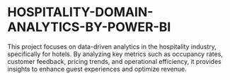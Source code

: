 # HOSPITALITY-DOMAIN-ANALYTICS-BY-POWER-BI
This project focuses on data-driven analytics in the hospitality industry, specifically for hotels. By analyzing key metrics such as occupancy rates, customer feedback, pricing trends, and operational efficiency, it provides insights to enhance guest experiences and optimize revenue.

